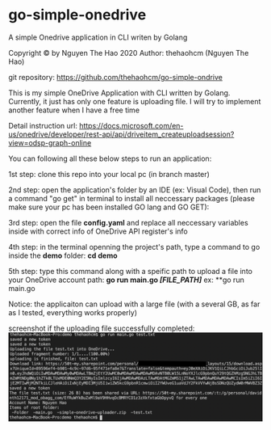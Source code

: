 # go-simple-onedrive
A simple Onedrive application in CLI writen by Golang

Copyright © by Nguyen The Hao 2020
Author: thehaohcm (Nguyen The Hao) 

git repository: https://github.com/thehaohcm/go-simple-ondrive

This is my simple OneDrive Application with CLI written by Golang. Currently, it just has only one feature is uploading file. I will try to implement another feature when I have a free time

Detail instruction url: https://docs.microsoft.com/en-us/onedrive/developer/rest-api/api/driveitem_createuploadsession?view=odsp-graph-online

You can following all these below steps to run an application: 

1st step: clone this repo into your local pc (in branch master)

2nd step: open the application's folder by an IDE (ex: Visual Code), then run a command "go get" in terminal to install all neccessary packages (please make sure your pc has been installed GO lang and GO GET):

3rd step: open the file **config.yaml** and replace all neccessary variables inside with correct info of OneDrive API register's info

4th step: in the terminal openning the project's path, type a command to go inside the **demo** folder: **cd demo**

5th step: type this command along with a speific path to upload a file into your OneDrive account path: **go run main.go *[FILE_PATH]***
  ex: **go run main.go 

Notice: the applicaiton can upload with a large file (with a several GB, as far as I tested, everything works properly)

screenshot if the uploading file successfully completed:
![alt text](https://github.com/thehaohcm/go-simple-onedrive/blob/master/screenshot/screenshot-demo.png?raw=true)
